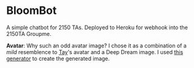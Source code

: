 BloomBot
========

A simple chatbot for 2150 TAs.  Deployed to Heroku for webhook into the 2150TA Groupme.


**Avatar**: Why such an odd avatar image?  I chose it as a combination of a *mild* resemblence to [Tay][tay]'s avatar and a Deep Dream image.  I used [this generator][deep-dream] to create the generated image.

[tay]: https://en.wikipedia.org/wiki/Tay_(bot) 
[deep-dream]: https://deepdreamgenerator.com/
